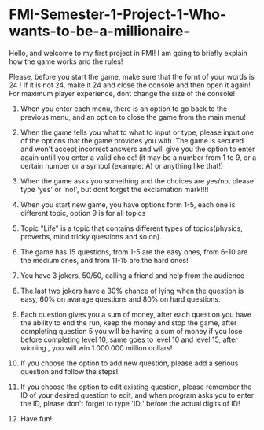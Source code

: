 # FMI-Semester-1-Project-1-Who-wants-to-be-a-millionaire-

Hello, and welcome to my first project in FMI!
I am going to briefly explain how the game works and the rules!

Please, before you start the game, make sure that the fornt of your words is 24 ! 
If it is not 24, make it 24 and close the console and then open it again!
For maximum player experience, dont change the size of the console!

1. When you enter each menu, there is an option to go back to the previous menu, and an option to close the 
game from the main menu!

2. When the game tells you what to what to input or type, please input one of the options that the game
provides you with. The game is secured and won't accept incorrect answers and will give you the option to 
enter again untill you enter a valid choice! (it may be a number from 1 to 9, or a certain number or a symbol
(example: A) or anything like that!) 

3. When the game asks you something and the choices are yes/no, please type 'yes' or 'no!', but dont forget 
the exclamation mark!!!!

4. When you start new game, you have options form 1-5, each one is different topic, option 9 is for all topics

5. Topic "Life" is a topic that contains different types of topics(physics, proverbs, mind tricky questions and so 
on).

6. The game has 15 questions, from 1-5 are the easy ones, from 6-10 are the medium ones, and from 11-15 are 
the hard ones!

7. You have 3 jokers, 50/50, calling a friend and help from the audience

8. The last two jokers have a 30% chance of lying when the question is easy, 60% on avarage questions and
80% on hard questions.

9. Each question gives you a sum of money, after each question you have the ability to end the run, keep the 
money and stop the game, after completing question 5 you will be having a sum of money if you lose before 
completing level 10, same goes to level 10 and level 15, after winning , you will win 1.000.000 million dollars!

10. If you choose the option to add new question, please add a serious question and follow the steps!

11. If you choose the option to edit existing question, please remember the ID of your desired question to edit,
and when program asks you to enter the ID, please don't forget to type 'ID:' before the actual digits of ID!

12. Have fun!

